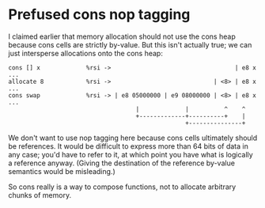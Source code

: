 # Prefused cons nop tagging

I claimed earlier that memory allocation should not use the cons heap because
cons cells are strictly by-value. But this isn't actually true; we can just
intersperse allocations onto the cons heap:

    cons [] x             %rsi ->                                   | e8 x ...
    allocate 8            %rsi ->                             | <8> | e8 x ...
    cons swap             %rsi -> | e8 05000000 | e9 08000000 | <8> | e8 x ...
                                        |             |          ^    ^
                                        +-------------+----------+    |
                                                      +---------------+

We don't want to use nop tagging here because cons cells ultimately should be
references. It would be difficult to express more than 64 bits of data in any
case; you'd have to refer to it, at which point you have what is logically a
reference anyway. (Giving the destination of the reference by-value semantics
would be misleading.)

So cons really is a way to compose functions, not to allocate arbitrary chunks
of memory.
